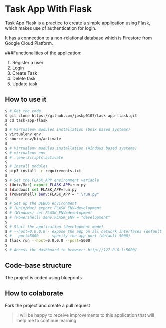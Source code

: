 # Task App With Flask 
Task App Flask is a practice to create a simple application using Flask, which makes use of authentication for login.

It has a connection to a non-relational database which is Firestore from Google Cloud Platform.

###Functionalities of the application:
1. Register a user
1. Login
1. Create Task
1. Delete task
1. Update task

## How to use it
```bash
$ # Get the code
$ git clone https://github.com/josbp0107/task-app-flask.git
$ cd task-app-flask
$
$ # Virtualenv modules installation (Unix based systems)
$ virtualenv env
$ source env/bin/activate
$
$ # Virtualenv modules installation (Windows based systems)
$ # virtualenv env
$ # .\env\Scripts\activate
$
$ # Install modules
$ pip3 install -r requirements.txt
$
$ # Set the FLASK_APP environment variable
$ (Unix/Mac) export FLASK_APP=run.py
$ (Windows) set FLASK_APP=run.py
$ (Powershell) $env:FLASK_APP = ".\run.py"
$
$ # Set up the DEBUG environment
$ # (Unix/Mac) export FLASK_ENV=development
$ # (Windows) set FLASK_ENV=development
$ # (Powershell) $env:FLASK_ENV = "development"
$
$ # Start the application (development mode)
$ # --host=0.0.0.0 - expose the app on all network interfaces (default 127.0.0.1)
$ # --port=5000    - specify the app port (default 5000)  
$ flask run --host=0.0.0.0 --port=5000
$
$ # Access the dashboard in browser: http://127.0.0.1:5000/
```

## Code-base structure

The project is coded using blueprints

## How to colaborate
Fork the project and create a pull request

> I will be happy to receive improvements to this application that will help me to continue learning

